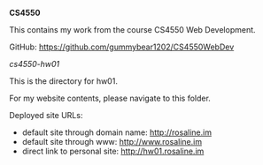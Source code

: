 **CS4550**

This contains my work from the course CS4550 Web Development.

GitHub: https://github.com/gummybear1202/CS4550WebDev

*cs4550-hw01*

  This is the directory for hw01.

  For my website contents, please navigate to this folder.

  Deployed site URLs:
- default site through domain name: http://rosaline.im
- default site through www: http://www.rosaline.im
- direct link to personal site: http://hw01.rosaline.im
